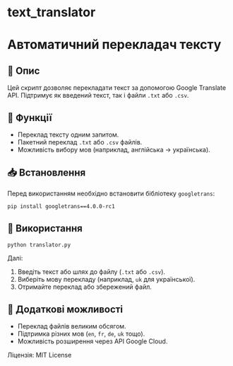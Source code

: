 # text_translator
# Автоматичний перекладач тексту

## 📌 Опис
Цей скрипт дозволяє перекладати текст за допомогою Google Translate API. Підтримує як введений текст, так і файли `.txt` або `.csv`.

## 🚀 Функції
- Переклад тексту одним запитом.
- Пакетний переклад `.txt` або `.csv` файлів.
- Можливість вибору мов (наприклад, англійська → українська).

## 📥 Встановлення
Перед використанням необхідно встановити бібліотеку `googletrans`:
```sh
pip install googletrans==4.0.0-rc1
```

## 🚀 Використання
```sh
python translator.py
```
Далі:
1. Введіть текст або шлях до файлу (`.txt` або `.csv`).
2. Виберіть мову перекладу (наприклад, `uk` для української).
3. Отримайте переклад або збережений файл.

## 🔧 Додаткові можливості
- Переклад файлів великим обсягом.
- Підтримка різних мов (`en`, `fr`, `de`, `uk` тощо).
- Можливість розширення через API Google Cloud.

Ліцензія: MIT License
